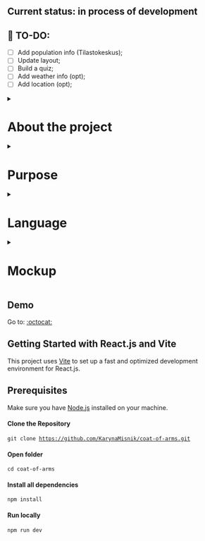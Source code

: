 ## Current status: in process of development

## 📜 TO-DO:


- [ ] Add population info (Tilastokeskus);
- [ ] Update layout;
- [ ] Build a quiz;
- [ ] Add weather info (opt);
- [ ] Add location (opt);

<details>

<summary><h1>About the project</h1></summary>

### Finnish regions and municipalities coat of arms

This project is about Finland and its regional structure. The 'Land of a Thousand Lakes' is comprised of several regions, each further divided into municipalities. Each region and municipality has its own coat of arms, reflecting aspects of history, events, or the landscape in their heraldic signatures.

</details>

<details>
  <summary><h1>Purpose</h1></summary>
  
  ### Idea behind the project
  
As an enthusiastic hiker, I traveled around Finland, exploring its diverse landscape, visiting national parks, small towns, and even smaller villages. Every time I entered a new place, I noticed road signs adorned with local coats of arms. Each time, I found myself wondering about the significance behind those emblems and what stories they held.

I experienced only a small part of Finland's vast and diverse landscape, a landscape as expansive as my imagination could fathom. While I dream of traveling and visiting as many countries as possible, my current focus is on exploring and becoming familiar with the unique cultural and natural traits of Finland.
  
</details>

<details>
  <summary><h1>Language</h1></summary>
 <h3>English - app interface;</h3>
  
  <h3>Finnish - geographical name;</h3>
</details>

<details>
  <summary><h1>Mockup</h1></summary>
  
  ### <a href="https://www.figma.com/file/kZHAoLtH91CSo38202p4fR/Finnish-coats-of-arms?type=design&node-id=0%3A1&mode=design&t=rcQRYoBJVXBPdUvi-1">Figma Link</a>


| Home page  | Municipality Page | Regional Page   |  About Page  |  Quiz Menu  |  Quiz Page  |
|:--:|:--:|:--:|:--:|:--:|:--:|
| <img src="https://github.com/KarynaMisnik/coat-of-arms/assets/96831988/0d231f39-3853-4c4f-a6ff-e08f43641bb3" alt="Home page" width="300" />|<img src="https://github.com/KarynaMisnik/coat-of-arms/assets/96831988/94cda4a2-2482-4d96-be1a-43efd8300909" alt="Region page" width="300" /> | <img src="https://github.com/KarynaMisnik/coat-of-arms/assets/96831988/36051570-a429-4db6-80f0-54fd5aa8febb" alt="Municipality page" width="300" />| <img src= "https://github.com/KarynaMisnik/coat-of-arms/assets/96831988/27986566-481b-4afc-87c4-cff1dd424e65" alt="About page" width="300" /> | <img src="https://github.com/KarynaMisnik/coat-of-arms/assets/96831988/de3f6b85-d4a6-4f8d-a606-704ae6f35a3d" alt="Quiz Menu page" width="300" />|<img src="https://github.com/KarynaMisnik/coat-of-arms/assets/96831988/88f0a15b-9578-489f-a3f7-30fb1d662c15" alt="Quiz page" width="300" />|


</details>

## Demo

Go to: <a href="https://karynamisnik.github.io/coat-of-arms/">:octocat:</a>  

## Getting Started with React.js and Vite

This project uses [Vite](https://vitejs.dev/) to set up a fast and optimized development environment for React.js.  

## Prerequisites

Make sure you have [Node.js](https://nodejs.org/) installed on your machine.  

#### Clone the Repository

<code>git clone https://github.com/KarynaMisnik/coat-of-arms.git</code>

#### Open folder 

<code>cd coat-of-arms</code>

#### Install all dependencies

<code>npm install</code>

#### Run locally

<code>npm run dev</code>

